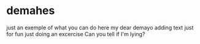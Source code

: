 # demahes
just an exemple of what you can do here my dear demayo
adding text just for fun
just doing an excercise
Can you tell if I'm lying? 
